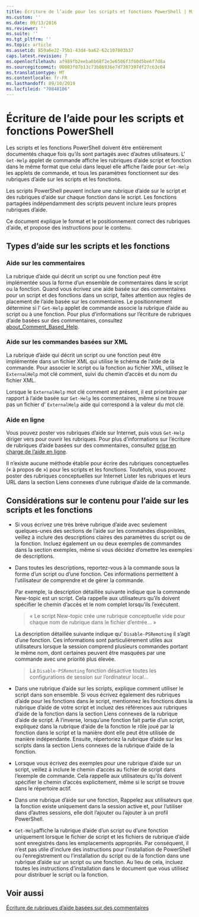 ```yaml
---
title: Écriture de l’aide pour les scripts et fonctions PowerShell | Microsoft Docs
ms.custom: ''
ms.date: 09/13/2016
ms.reviewer: ''
ms.suite: ''
ms.tgt_pltfrm: ''
ms.topic: article
ms.assetid: 859a6e22-75b1-43d4-ba62-62c107803b37
caps.latest.revision: 7
ms.openlocfilehash: af989fb2eeba6b68f2e3e6506f3f60d5be6f7d8a
ms.sourcegitcommit: 00083f07b13c73b86936e7d7307397df27c63c04
ms.translationtype: MT
ms.contentlocale: fr-FR
ms.lasthandoff: 09/10/2019
ms.locfileid: "70848106"
---
```

# <a name="writing-help-for-powershell-scripts-and-functions"></a>Écriture de l’aide pour les scripts et fonctions PowerShell

Les scripts et les fonctions PowerShell doivent être entièrement documentés chaque fois qu’ils sont partagés avec d’autres utilisateurs.
L' `Get-Help` applet de commande affiche les rubriques d’aide script et fonction dans le même format que celui dans lequel elle affiche l’aide pour `Get-Help` les applets de commande, et tous les paramètres fonctionnent sur des rubriques d’aide sur les scripts et les fonctions.

Les scripts PowerShell peuvent inclure une rubrique d’aide sur le script et des rubriques d’aide sur chaque fonction dans le script.
Les fonctions partagées indépendamment des scripts peuvent inclure leurs propres rubriques d’aide.

Ce document explique le format et le positionnement correct des rubriques d’aide, et propose des instructions pour le contenu.

## <a name="types-of-script-and-function-help"></a>Types d’aide sur les scripts et les fonctions

### <a name="comment-based-help"></a>Aide sur les commentaires
La rubrique d’aide qui décrit un script ou une fonction peut être implémentée sous la forme d’un ensemble de commentaires dans le script ou la fonction.
Quand vous écrivez une aide basée sur des commentaires pour un script et des fonctions dans un script, faites attention aux règles de placement de l’aide basée sur les commentaires.
Le positionnement détermine si l' `Get-Help` applet de commande associe la rubrique d’aide au script ou à une fonction.
Pour plus d’informations sur l’écriture de rubriques d’aide basées sur des commentaires, consultez [about_Comment_Based_Help](/powershell/module/microsoft.powershell.core/about/about_comment_based_help).

### <a name="xml-based-command-help"></a>Aide sur les commandes basées sur XML
La rubrique d’aide qui décrit un script ou une fonction peut être implémentée dans un fichier XML qui utilise le schéma de l’aide de la commande.
Pour associer le script ou la fonction au fichier XML, utilisez le `ExternalHelp` mot clé comment, suivi du chemin d’accès et du nom du fichier XML.

Lorsque le `ExternalHelp` mot clé comment est présent, il est prioritaire par rapport à l’aide basée sur `Get-Help` les commentaires, même si ne trouve pas un fichier d' `ExternalHelp` aide qui correspond à la valeur du mot clé.

### <a name="online-help"></a>Aide en ligne
Vous pouvez poster vos rubriques d’aide sur Internet, puis vous `Get-Help` diriger vers pour ouvrir les rubriques.
Pour plus d’informations sur l’écriture de rubriques d’aide basées sur des commentaires, consultez [prise en charge de l’aide en ligne](../module/supporting-online-help.md).

Il n’existe aucune méthode établie pour écrire des rubriques conceptuelles (« à propos de ») pour les scripts et les fonctions.
Toutefois, vous pouvez poster des rubriques conceptuelles sur Internet Lister les rubriques et leurs URL dans la section Liens connexes d’une rubrique d’aide de la commande.

## <a name="content-considerations-for-script-and-function-help"></a>Considérations sur le contenu pour l’aide sur les scripts et les fonctions

- Si vous écrivez une très brève rubrique d’aide avec seulement quelques-unes des sections de l’aide sur les commandes disponibles, veillez à inclure des descriptions claires des paramètres du script ou de la fonction. Incluez également un ou deux exemples de commandes dans la section exemples, même si vous décidez d’omettre les exemples de descriptions.

- Dans toutes les descriptions, reportez-vous à la commande sous la forme d’un script ou d’une fonction. Ces informations permettent à l’utilisateur de comprendre et de gérer la commande.

  Par exemple, la description détaillée suivante indique que la commande New-topic est un script. Cela rappelle aux utilisateurs qu’ils doivent spécifier le chemin d’accès et le nom complet lorsqu’ils l’exécutent.

  > « Le script New-topic crée une rubrique conceptuelle vide pour chaque nom de rubrique dans le fichier d’entrée... »

  La description détaillée suivante indique qu' `Disable-PSRemoting` il s’agit d’une fonction. Ces informations sont particulièrement utiles aux utilisateurs lorsque la session comprend plusieurs commandes portant le même nom, dont certaines peuvent être masquées par une commande avec une priorité plus élevée.

  > La `Disable-PSRemoting` fonction désactive toutes les configurations de session sur l’ordinateur local...

- Dans une rubrique d’aide sur les scripts, explique comment utiliser le script dans son ensemble. Si vous écrivez également des rubriques d’aide pour les fonctions dans le script, mentionnez les fonctions dans la rubrique d’aide de votre script et incluez des références aux rubriques d’aide de la fonction dans la section Liens connexes de la rubrique d’aide de script. À l’inverse, lorsqu’une fonction fait partie d’un script, expliquez dans la rubrique d’aide de la fonction le rôle joué par la fonction dans le script et la manière dont elle peut être utilisée de manière indépendante. Ensuite, répertoriez la rubrique d’aide sur les scripts dans la section Liens connexes de la rubrique d’aide de la fonction.

- Lorsque vous écrivez des exemples pour une rubrique d’aide sur un script, veillez à inclure le chemin d’accès au fichier de script dans l’exemple de commande. Cela rappelle aux utilisateurs qu’ils doivent spécifier le chemin d’accès explicitement, même si le script se trouve dans le répertoire actif.

- Dans une rubrique d’aide sur une fonction, Rappelez aux utilisateurs que la fonction existe uniquement dans la session active et, pour l’utiliser dans d’autres sessions, elle doit l’ajouter ou l’ajouter à un profil PowerShell.

- `Get-Help`affiche la rubrique d’aide d’un script ou d’une fonction uniquement lorsque le fichier de script et les fichiers de rubrique d’aide sont enregistrés dans les emplacements appropriés. Par conséquent, il n’est pas utile d’inclure des instructions pour l’installation de PowerShell ou l’enregistrement ou l’installation du script ou de la fonction dans une rubrique d’aide sur un script ou une fonction. Au lieu de cela, incluez toutes les instructions d’installation dans le document que vous utilisez pour distribuer le script ou la fonction.

## <a name="see-also"></a>Voir aussi

[Écriture de rubriques d’aide basées sur des commentaires](./writing-comment-based-help-topics.md)
